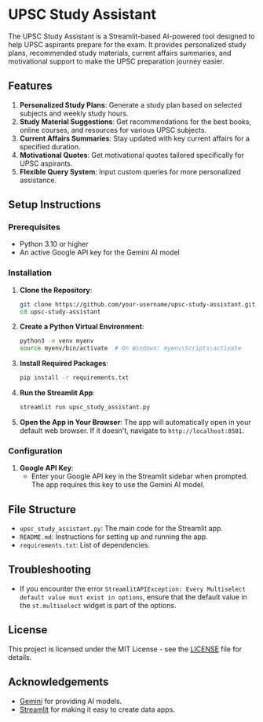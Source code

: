 # UPSC Study Assistant

The UPSC Study Assistant is a Streamlit-based AI-powered tool designed to help UPSC aspirants prepare for the exam. It provides personalized study plans, recommended study materials, current affairs summaries, and motivational support to make the UPSC preparation journey easier.

## Features

1. **Personalized Study Plans**: Generate a study plan based on selected subjects and weekly study hours.
2. **Study Material Suggestions**: Get recommendations for the best books, online courses, and resources for various UPSC subjects.
3. **Current Affairs Summaries**: Stay updated with key current affairs for a specified duration.
4. **Motivational Quotes**: Get motivational quotes tailored specifically for UPSC aspirants.
5. **Flexible Query System**: Input custom queries for more personalized assistance.

## Setup Instructions

### Prerequisites

- Python 3.10 or higher
- An active Google API key for the Gemini AI model

### Installation

1. **Clone the Repository**:
    ```bash
    git clone https://github.com/your-username/upsc-study-assistant.git
    cd upsc-study-assistant
    ```

2. **Create a Python Virtual Environment**:
    ```bash
    python3 -m venv myenv
    source myenv/bin/activate  # On Windows: myenv\Scripts\activate
    ```

3. **Install Required Packages**:
    ```bash
    pip install -r requirements.txt
    ```

4. **Run the Streamlit App**:
    ```bash
    streamlit run upsc_study_assistant.py
    ```

5. **Open the App in Your Browser**:
   The app will automatically open in your default web browser. If it doesn't, navigate to `http://localhost:8501`.

### Configuration

1. **Google API Key**: 
   - Enter your Google API key in the Streamlit sidebar when prompted. The app requires this key to use the Gemini AI model.

## File Structure

- `upsc_study_assistant.py`: The main code for the Streamlit app.
- `README.md`: Instructions for setting up and running the app.
- `requirements.txt`: List of dependencies.

## Troubleshooting

- If you encounter the error `StreamlitAPIException: Every Multiselect default value must exist in options`, ensure that the default value in the `st.multiselect` widget is part of the options.

## License

This project is licensed under the MIT License - see the [LICENSE](LICENSE) file for details.

## Acknowledgements

- [Gemini](https://gemini.com) for providing AI models.
- [Streamlit](https://streamlit.io) for making it easy to create data apps.
